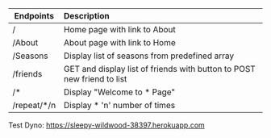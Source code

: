 
| Endpoints        | Description |
| ------------|:-------------|
| /           | Home page with link to About |
| /About      | About page with link to Home       |
| /Seasons    | Display list of seasons from predefined array     |
| /friends    | GET and display list of friends with button to POST new friend to list     |
| /*          | Display "Welcome to * Page"     |
| /repeat/*/n | Display * 'n' number of times |

Test Dyno: https://sleepy-wildwood-38397.herokuapp.com
